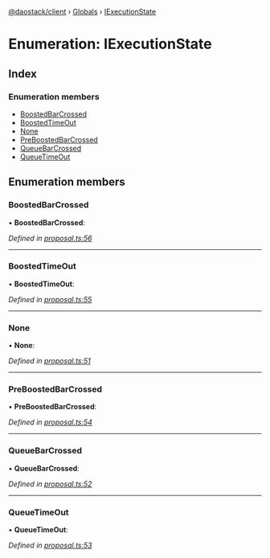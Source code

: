 [@daostack/client](../README.md) › [Globals](../globals.md) › [IExecutionState](iexecutionstate.md)

# Enumeration: IExecutionState

## Index

### Enumeration members

* [BoostedBarCrossed](iexecutionstate.md#boostedbarcrossed)
* [BoostedTimeOut](iexecutionstate.md#boostedtimeout)
* [None](iexecutionstate.md#none)
* [PreBoostedBarCrossed](iexecutionstate.md#preboostedbarcrossed)
* [QueueBarCrossed](iexecutionstate.md#queuebarcrossed)
* [QueueTimeOut](iexecutionstate.md#queuetimeout)

## Enumeration members

###  BoostedBarCrossed

• **BoostedBarCrossed**:

*Defined in [proposal.ts:56](https://github.com/daostack/client/blob/a635c74/src/proposal.ts#L56)*

___

###  BoostedTimeOut

• **BoostedTimeOut**:

*Defined in [proposal.ts:55](https://github.com/daostack/client/blob/a635c74/src/proposal.ts#L55)*

___

###  None

• **None**:

*Defined in [proposal.ts:51](https://github.com/daostack/client/blob/a635c74/src/proposal.ts#L51)*

___

###  PreBoostedBarCrossed

• **PreBoostedBarCrossed**:

*Defined in [proposal.ts:54](https://github.com/daostack/client/blob/a635c74/src/proposal.ts#L54)*

___

###  QueueBarCrossed

• **QueueBarCrossed**:

*Defined in [proposal.ts:52](https://github.com/daostack/client/blob/a635c74/src/proposal.ts#L52)*

___

###  QueueTimeOut

• **QueueTimeOut**:

*Defined in [proposal.ts:53](https://github.com/daostack/client/blob/a635c74/src/proposal.ts#L53)*

